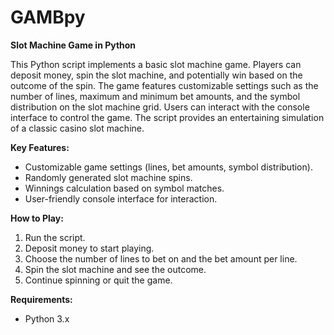 # GAMBpy

**Slot Machine Game in Python**

This Python script implements a basic slot machine game. Players can deposit money, spin the slot machine, and potentially win based on the outcome of the spin. The game features customizable settings such as the number of lines, maximum and minimum bet amounts, and the symbol distribution on the slot machine grid. Users can interact with the console interface to control the game. The script provides an entertaining simulation of a classic casino slot machine.

**Key Features:**
- Customizable game settings (lines, bet amounts, symbol distribution).
- Randomly generated slot machine spins.
- Winnings calculation based on symbol matches.
- User-friendly console interface for interaction.

**How to Play:**
1. Run the script.
2. Deposit money to start playing.
3. Choose the number of lines to bet on and the bet amount per line.
4. Spin the slot machine and see the outcome.
5. Continue spinning or quit the game.

**Requirements:**
- Python 3.x
